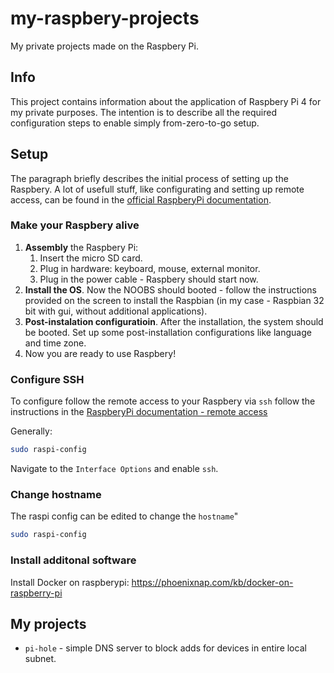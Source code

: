 # my-raspbery-projects
My private projects made on the Raspbery Pi.

## Info
This project contains information about the application of Raspbery Pi 4 for my private purposes.
The intention is to describe all the required configuration steps to enable simply from-zero-to-go setup.

## Setup
The paragraph briefly describes the initial process of setting up the Raspbery.
A lot of usefull stuff, like configurating and setting up remote access, can be found in the [official RaspberyPi documentation](https://www.raspberrypi.com/documentation/).

### Make your Raspbery alive

1. **Assembly** the Raspbery Pi:
    1. Insert the micro SD card.
    2. Plug in hardware: keyboard, mouse, external monitor.
    3. Plug in the power cable - Raspbery should start now.
2. **Install the OS**. Now the NOOBS should booted - follow the instructions provided on the screen to install the Raspbian (in my case - Raspbian 32 bit with gui, without additional applications).
3. **Post-instalation configuratioin**. After the installation, the system should be booted. Set up some post-installation configurations like language and time zone.
4. Now you are ready to use Raspbery!

### Configure SSH
To configure follow the remote access to your Raspbery via `ssh` follow the instructions in the [RaspberyPi documentation - remote access](https://www.raspberrypi.com/documentation/computers/remote-access.html)

Generally:
```bash
sudo raspi-config
```
Navigate to the `Interface Options` and enable `ssh`.

### Change hostname
The raspi config can be edited to change the `hostname`"
```bash
sudo raspi-config
```

### Install additonal software

Install Docker on raspberypi: https://phoenixnap.com/kb/docker-on-raspberry-pi



## My projects
- `pi-hole` - simple DNS server to block adds for devices in entire local subnet.
